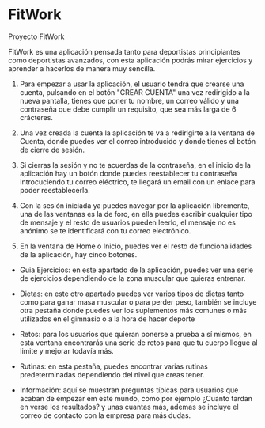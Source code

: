 # FitWork
Proyecto FitWork

FitWork es una aplicación pensada tanto para deportistas principiantes como deportistas avanzados, con esta aplicación podrás 
mirar ejercicios y aprender a hacerlos de manera muy sencilla.

1. Para empezar a usar la aplicación, el usuario tendrá que crearse una cuenta, pulsando en el botón "CREAR CUENTA"
una vez redirigido a la nueva pantalla, tienes que poner tu nombre, un correo válido y una contraseña que debe cumplir 
un requisito, que sea más larga de 6 crácteres.

2. Una vez creada la cuenta la aplicación te va a redirigirte a la ventana de Cuenta, donde puedes ver el correo introducido 
y donde tienes el botón de cierre de sesión.

3. Si cierras la sesión y no te acuerdas de la contraseña, en el inicio de la aplicación hay un botón donde puedes reestablecer 
tu contraseña introcuciendo tu correo eléctrico, te llegará un email con un enlace para poder reestablecerla.

4. Con la sesión iniciada ya puedes navegar por la aplicación libremente, una de las ventanas es la de foro, en ella puedes
escribir cualquier tipo de mensaje y el resto de usuarios pueden leerlo, el mensaje no es anónimo se te identificará con
tu correo electrónico.

5. En la ventana de Home o Inicio, puedes ver el resto de funcionalidades de la aplicación, hay cinco botones.
- Guia Ejercicios: en este apartado de la aplicación, puedes ver una serie de ejercicios dependiendo de la zona 
  muscular que quieras entrenar.

- Dietas: en este otro apartado puedes ver varios tipos de dietas tanto como para ganar masa muscular o 
  para perder peso, también se incluye otra pestaña donde puedes ver los suplementos más comunes o más utilizados
  en el gimnasio o a la hora de hacer deporte

- Retos: para los usuarios que quieran ponerse a prueba a sí mismos, en esta ventana encontrarás una serie de retos para
  que tu cuerpo llegue al limite y mejorar todavía más.
  
- Rutinas: en esta pestaña, puedes encontrar varias rutinas predeterminadas dependiendo del nivel que creas tener.

- Información: aquí se muestran preguntas típicas para usuarios que acaban de empezar em este mundo, como por ejemplo
  ¿Cuanto tardan en verse los resultados? y unas cuantas más, ademas se incluye el correo de contacto con la empresa
  para más dudas.
